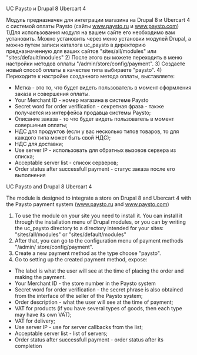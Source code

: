 UC Paysto и Drupal 8 Ubercart 4

Модуль предназначен для интеграции магазина на Drupal 8 и Ubercart 4 с системой оплаты Paysto (сайты www.paysto.ru и www.paysto.com)
1)Для использования модуля на вашем сайте его необходимо вам установить. Можно установить через меню установки модулей Drupal, а можно путем записи каталога uc_paysto в директорию предназначенную для ваших сайтов "sites/all/modules" или "sites/default/modules"
2) После этого вы можете переходить в меню настройки методов оплаты "/admin/store/config/payment". 
3) Создаете новый способ оплаты в качестве типа выбираете "paysto". 
4) Переходите к настройке созданного метода оплаты, выставляете: 
- Метка - это то, что будет видеть пользователь в момент оформления заказа и совершения оплаты. 
- Your Merchant ID - номер магазина в системе Paysto
- Secret word for order verification - секретная фраза - также получается из интерфейса продавца системы Paysto;
- Описание заказа - то что будет видеть пользователь в момент совершения оплаты;
- НДС для продуктов (если у вас несколько типов товаров, то для каждого типа может быть свой НДС);
- НДС для доставки;
- Use server IP - использовать для обратных вызовов сервера из списка;
- Acceptable server list - список серверов;
- Order status after successfull payment - статус заказа после его выполнения



UC Paysto and Drupal 8 Ubercart 4

The module is designed to integrate a store on Drupal 8 and Ubercart 4 with the Paysto payment system (www.paysto.ru and www.paysto.com)
1) To use the module on your site you need to install it. You can install it through the installation menu of Drupal modules, or you can by writing the uc_paysto directory to a directory intended for your sites: "sites/all/modules" or "sites/default/modules"
2) After that, you can go to the configuration menu of payment methods "/admin/ store/config/payment".
3) Create a new payment method as the type choose "paysto".
4) Go to setting up the created payment method, expose:
- The label is what the user will see at the time of placing the order and making the payment.
- Your Merchant ID - the store number in the Paysto system
- Secret word for order verification - the secret phrase is also obtained from the interface of the seller of the Paysto system;
- Order description - what the user will see at the time of payment;
- VAT for products (if you have several types of goods, then each type may have its own VAT);
- VAT for delivery;
- Use server IP - use for server callbacks from the list;
- Acceptable server list - list of servers;
- Order status after successfull payment - order status after its completion